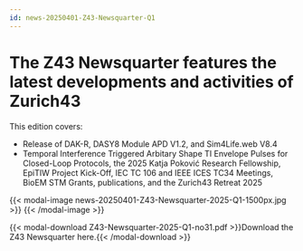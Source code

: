 ```yaml
---
id: news-20250401-Z43-Newsquarter-Q1
---
```

# The Z43 Newsquarter features the latest developments and activities of Zurich43

This edition covers:  

- Release of DAK-R, DASY8 Module APD V1.2, and Sim4Life.web V8.4
- Temporal Interference Triggered Arbitary Shape TI Envelope Pulses for Closed-Loop Protocols, the 2025 Katja Poković Research Fellowship, EpiTIW Project Kick-Off, IEC TC 106 and IEEE ICES TC34 Meetings, BioEM STM Grants, publications, and the Zurich43 Retreat 2025

{{< modal-image news-20250401-Z43-Newsquarter-2025-Q1-1500px.jpg >}} 
{{< /modal-image >}}

{{< modal-download Z43-Newsquarter-2025-Q1-no31.pdf >}}Download the Z43 Newsquarter here.{{< /modal-download >}}
